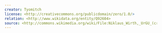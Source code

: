 ```yaml
---
creator: Tyomitch
license: <http://creativecommons.org/publicdomain/zero/1.0/>
relation: <http://www.wikidata.org/entity/Q92604>
source: <http://commons.wikimedia.org/wiki/File:Niklaus_Wirth,_UrGU_(cropped).jpg>
---
```

